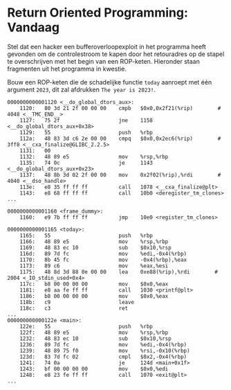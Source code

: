 # Return Oriented Programming: Vandaag
Stel dat een hacker een bufferoverloopexploit in het programma heeft gevonden om de controlestroom te kapen door het retouradres op de stapel te overschrijven met het begin van een ROP-keten. Hieronder staan ​​fragmenten uit het programma in kwestie.

Bouw een ROP-keten die de schadelijke functie `today` aanroept met één argument `2023`, dit zal afdrukken `The year is 2023!`.

```
0000000000001120 <__do_global_dtors_aux>:
    1120:	80 3d 21 2f 00 00 00 	cmpb   $0x0,0x2f21(%rip)        # 4048 <__TMC_END__>
    1127:	75 2f                	jne    1158 <__do_global_dtors_aux+0x38>
    1129:	55                   	push   %rbp
    112a:	48 83 3d c6 2e 00 00 	cmpq   $0x0,0x2ec6(%rip)        # 3ff8 <__cxa_finalize@GLIBC_2.2.5>
    1131:	00 
    1132:	48 89 e5             	mov    %rsp,%rbp
    1135:	74 0c                	je     1143 <__do_global_dtors_aux+0x23>
    1137:	48 8b 3d 02 2f 00 00 	mov    0x2f02(%rip),%rdi        # 4040 <__dso_handle>
    113e:	e8 35 ff ff ff       	call   1078 <__cxa_finalize@plt>
    1143:	e8 68 ff ff ff       	call   10b0 <deregister_tm_clones>
...

0000000000001160 <frame_dummy>:
    1160:	e9 7b ff ff ff       	jmp    10e0 <register_tm_clones>

0000000000001165 <today>:
    1165:	55                   	push   %rbp
    1166:	48 89 e5             	mov    %rsp,%rbp
    1169:	48 83 ec 10          	sub    $0x10,%rsp
    116d:	89 7d fc             	mov    %edi,-0x4(%rbp)
    1170:	8b 45 fc             	mov    -0x4(%rbp),%eax
    1173:	89 c6                	mov    %eax,%esi
    1175:	48 8d 3d 88 0e 00 00 	lea    0xe88(%rip),%rdi        # 2004 <_IO_stdin_used+0x4>
    117c:	b8 00 00 00 00       	mov    $0x0,%eax
    1181:	e8 aa fe ff ff       	call   1030 <printf@plt>
    1186:	b8 00 00 00 00       	mov    $0x0,%eax
    118b:	c9                   	leave  
    118c:	c3                   	ret
...
000000000000122e <main>:
    122e:	55                   	push   %rbp
    122f:	48 89 e5             	mov    %rsp,%rbp
    1232:	48 83 ec 10          	sub    $0x10,%rsp
    1236:	89 7d fc             	mov    %edi,-0x4(%rbp)
    1239:	48 89 75 f0          	mov    %rsi,-0x10(%rbp)
    123d:	83 7d fc 02          	cmpl   $0x2,-0x4(%rbp)
    1241:	74 0a                	je     124d <main+0x1f>
    1243:	bf 00 00 00 00       	mov    $0x0,%edi
    1248:	e8 23 fe ff ff       	call   1070 <exit@plt>
...
```